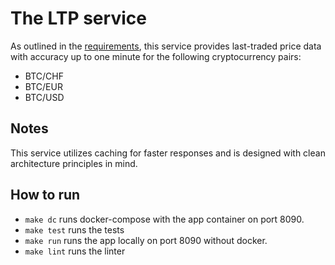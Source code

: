 # The LTP service

As outlined in the [requirements](requirements.md), this service provides last-traded price data
with accuracy up to one minute for the following cryptocurrency pairs:

* BTC/CHF
* BTC/EUR
* BTC/USD

## Notes

This service utilizes caching for faster responses and is designed with clean architecture principles in mind.

## How to run
- `make dc` runs docker-compose with the app container on port 8090.
- `make test` runs the tests
- `make run` runs the app locally on port 8090 without docker.
- `make lint` runs the linter